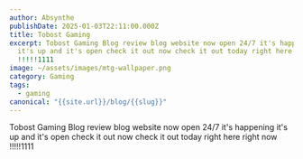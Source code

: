 ```yaml
---
author: Absynthe
publishDate: 2025-01-03T22:11:00.000Z
title: Tobost Gaming
excerpt: Tobost Gaming Blog review blog website now open 24/7 it's happening
  it's up and it's open check it out now check it out today right here right now
  !!!!!1111
image: ~/assets/images/mtg-wallpaper.png
category: Gaming
tags:
  - gaming
canonical: "{{site.url}}/blog/{{slug}}"
---
```

Tobost Gaming Blog review blog website now open 24/7 it's happening it's up and it's open check it out now check it out today right here right now !!!!!1111
